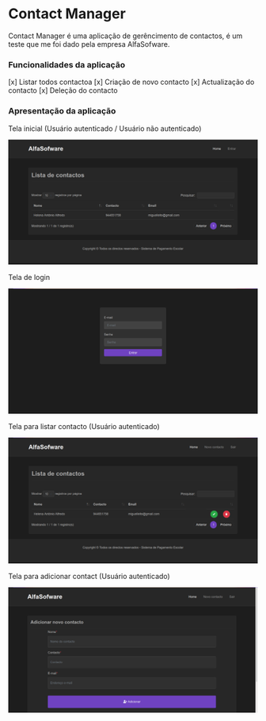 <h1>Contact Manager</h1>

<p>Contact Manager é uma aplicação de gerêncimento de contactos, é um teste que me foi dado pela empresa AlfaSofware.</p>

### Funcionalidades da aplicação
[x] Listar todos contactoa
[x] Criação de novo contacto
[x] Actualização do contacto
[x] Deleção do contacto

### Apresentação da aplicação

<p>Tela inicial (Usuário autenticado / Usuário não autenticado)</p>
<img src="home.png" />
<p>Tela de login</p>
<img src="login.png" />

<p>Tela para listar contacto (Usuário autenticado)</p>
<img src="contact-auth.png" />

<p>Tela para adicionar contact (Usuário autenticado)</p>
<img src="add.png" />
